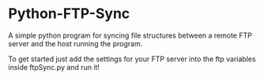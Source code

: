 Python-FTP-Sync
===============

A simple python program for syncing file structures between a remote FTP server and the host running the program.

To get started just add the settings for your FTP server into the ftp variables inside ftpSync.py and run it!